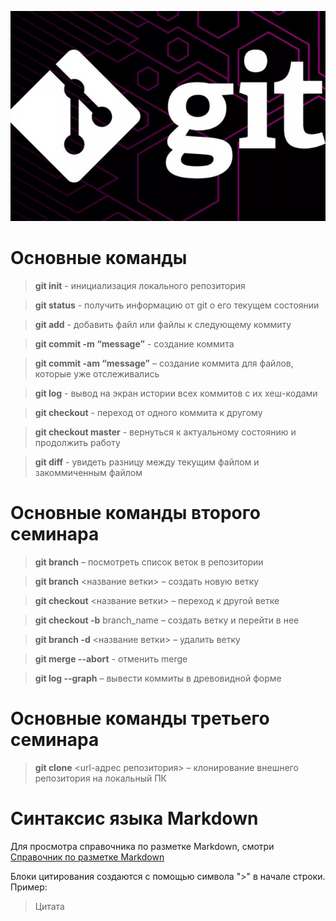![Картинка Git](git.jpg)

# Основные команды

> **git init** - инициализация локального репозитория

> **git status** - получить информацию от git о его текущем состоянии

> **git add** - добавить файл или файлы к следующему коммиту

> **git commit -m “message”** - создание коммита

> **git commit -am “message”** – создание коммита для файлов, которые
уже отслеживались

> **git log** - вывод на экран истории всех коммитов с их хеш-кодами

> **git checkout** - переход от одного коммита к другому

> **git checkout master** - вернуться к актуальному состоянию и продолжить работу

> **git diff** - увидеть разницу между текущим файлом и закоммиченным файлом

# Основные команды второго семинара

> **git branch** – посмотреть список веток в репозитории

> **git branch** <название ветки> – создать новую ветку

> **git checkout** <название ветки> – переход к другой ветке

> **git checkout -b** branch_name – создать ветку и перейти в нее

> **git branch -d** <название ветки> – удалить ветку

> **git merge --abort** - отменить merge
 
> **git log --graph** – вывести коммиты в древовидной форме

# Основные команды третьего семинара

> **git clone** <url-адрес репозитория> – клонирование внешнего репозитория на  локальный ПК

# Синтаксис языка Markdown

Для просмотра справочника по разметке Markdown, смотри [Справочник по разметке Markdown](https://docs.microsoft.com/ru-ru/contribute/markdown-reference)

Блоки цитирования создаются с помощью символа ">" в начале строки. Пример:
> Цитата